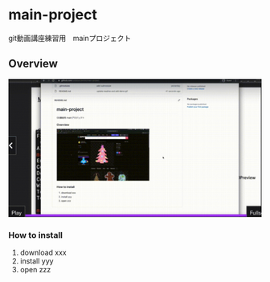 # main-project
git動画講座練習用　mainプロジェクト

## Overview
 ![demo](images/sample_video.gif)

### How to install
1. download xxx
2. install yyy
3. open zzz
